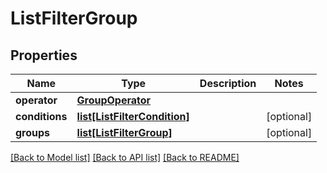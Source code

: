 # ListFilterGroup


## Properties
Name | Type | Description | Notes
------------ | ------------- | ------------- | -------------
**operator** | [**GroupOperator**](GroupOperator.md) |  | 
**conditions** | [**list[ListFilterCondition]**](ListFilterCondition.md) |  | [optional] 
**groups** | [**list[ListFilterGroup]**](ListFilterGroup.md) |  | [optional] 

[[Back to Model list]](../README.md#documentation-for-models) [[Back to API list]](../README.md#documentation-for-api-endpoints) [[Back to README]](../README.md)


